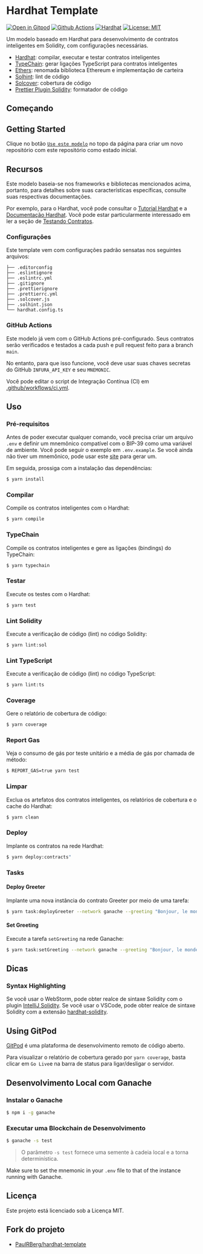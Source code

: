 # Hardhat Template

[![Open in Gitpod][gitpod-badge]][gitpod] [![Github Actions][gha-badge]][gha] [![Hardhat][hardhat-badge]][hardhat] [![License: MIT][license-badge]][license]

[gitpod]: https://gitpod.io/#https://github.com/valmirphp/hardhat-template

[gitpod-badge]: https://img.shields.io/badge/Gitpod-Open%20in%20Gitpod-FFB45B?logo=gitpod

[gha]: https://github.com/valmirphp/hardhat-template/actions

[gha-badge]: https://github.com/valmirphp/hardhat-template/actions/workflows/ci.yml/badge.svg

[hardhat]: https://hardhat.org/

[hardhat-badge]: https://img.shields.io/badge/Built%20with-Hardhat-FFDB1C.svg

[license]: https://opensource.org/licenses/MIT

[license-badge]: https://img.shields.io/badge/License-MIT-blue.svg

Um modelo baseado em Hardhat para desenvolvimento de contratos inteligentes em Solidity, com configurações necessárias.

- [Hardhat](https://github.com/nomiclabs/hardhat): compilar, executar e testar contratos inteligentes
- [TypeChain](https://github.com/ethereum-ts/TypeChain): gerar ligações TypeScript para contratos inteligentes
- [Ethers](https://github.com/ethers-io/ethers.js/): renomada biblioteca Ethereum e implementação de carteira
- [Solhint](https://github.com/protofire/solhint): lint de código
- [Solcover](https://github.com/sc-forks/solidity-coverage): cobertura de código
- [Prettier Plugin Solidity](https://github.com/prettier-solidity/prettier-plugin-solidity): formatador de código

## Começando

## Getting Started

Clique no botão [`Use este modelo`](https://github.com/valmirphp/hardhat-template/generate) no topo da página para
criar um novo repositório com este repositório como estado inicial.

## Recursos

Este modelo baseia-se nos frameworks e bibliotecas mencionados acima, portanto, para detalhes sobre suas características
específicas,
consulte suas respectivas documentações.

Por exemplo, para o Hardhat, você pode consultar o [Tutorial Hardhat](https://hardhat.org/tutorial) e a
[Documentação Hardhat](https://hardhat.org/docs). Você pode estar particularmente interessado em ler a seção de
[Testando Contratos](https://hardhat.org/tutorial/testing-contracts).

### Configurações

Este template vem com configurações padrão sensatas nos seguintes arquivos:

```text
├── .editorconfig
├── .eslintignore
├── .eslintrc.yml
├── .gitignore
├── .prettierignore
├── .prettierrc.yml
├── .solcover.js
├── .solhint.json
└── hardhat.config.ts
```

### GitHub Actions

Este modelo já vem com o GitHub Actions pré-configurado. Seus contratos serão verificados e testados a cada push e pull
request feito para a branch `main`.

No entanto, para que isso funcione, você deve usar suas chaves secretas do GitHub `INFURA_API_KEY` e seu `MNEMONIC`.

Você pode editar o script de Integração Contínua (CI) em [.github/workflows/ci.yml](.github/workflows/ci.yml).

## Uso

### Pré-requisitos

Antes de poder executar qualquer comando, você precisa criar um arquivo `.env` e definir um mnemônico compatível com o
BIP-39 como uma variável de ambiente. Você pode seguir o exemplo em `.env.example`. Se você ainda não tiver um
mnemônico, pode usar este [site](https://iancoleman.io/bip39/) para gerar um.

Em seguida, prossiga com a instalação das dependências:

```sh
$ yarn install
```

### Compilar

Compile os contratos inteligentes com o Hardhat:

```sh
$ yarn compile
```

### TypeChain

Compile os contratos inteligentes e gere as ligações (bindings) do TypeChain:

```sh
$ yarn typechain
```

### Testar

Execute os testes com o Hardhat:

```sh
$ yarn test
```

### Lint Solidity

Execute a verificação de código (lint) no código Solidity:

```sh
$ yarn lint:sol
```

### Lint TypeScript

Execute a verificação de código (lint) no código TypeScript:

```sh
$ yarn lint:ts
```

### Coverage

Gere o relatório de cobertura de código:

```sh
$ yarn coverage
```

### Report Gas

Veja o consumo de gás por teste unitário e a média de gás por chamada de método:

```sh
$ REPORT_GAS=true yarn test
```

### Limpar

Exclua os artefatos dos contratos inteligentes, os relatórios de cobertura e o cache do Hardhat:

```sh
$ yarn clean
```

### Deploy

Implante os contratos na rede Hardhat:

```sh
$ yarn deploy:contracts"
```

### Tasks

#### Deploy Greeter

Implante uma nova instância do contrato Greeter por meio de uma tarefa:

```sh
$ yarn task:deployGreeter --network ganache --greeting "Bonjour, le monde!"
```

#### Set Greeting

Execute a tarefa `setGreeting` na rede Ganache:

```sh
$ yarn task:setGreeting --network ganache --greeting "Bonjour, le monde!" --account 3
```

## Dicas

### Syntax Highlighting

Se você usar o WebStorm, pode obter realce de sintaxe Solidity com o
plugin [IntelliJ Solidity](https://plugins.jetbrains.com/plugin/9475-solidity).
Se você usar o VSCode, pode obter realce de sintaxe Solidity com a
extensão [hardhat-solidity](https://marketplace.visualstudio.com/items?itemName=NomicFoundation.hardhat-solidity).

## Using GitPod

[GitPod](https://www.gitpod.io/) é uma plataforma de desenvolvimento remoto de código aberto.

Para visualizar o relatório de cobertura gerado por `yarn coverage`, basta clicar em `Go Live`e na barra de status para
ligar/desligar o servidor.

## Desenvolvimento Local com Ganache

### Instalar o Ganache

```sh
$ npm i -g ganache
```

### Executar uma Blockchain de Desenvolvimento

```sh
$ ganache -s test
```

> O parâmetro `-s test` fornece uma semente à cadeia local e a torna determinística.

Make sure to set the mnemonic in your `.env` file to that of the instance running with Ganache.

## Licença

Este projeto está licenciado sob a Licença MIT.

## Fork do projeto

- [PaulRBerg/hardhat-template](https://github.com/PaulRBerg/hardhat-template)
